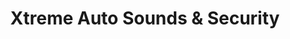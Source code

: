 ---
title: "Xtreme Auto Sounds & Security"
url: /lynbrook/xtreme-auto-sounds-and-security/
shop: car parts
---